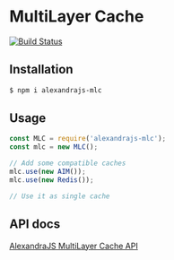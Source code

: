 # MultiLayer Cache
[![Build Status](https://travis-ci.org/alexandrajs/mlc.svg?branch=master)](https://travis-ci.org/alexandrajs/mlc)

## Installation
```bash
$ npm i alexandrajs-mlc
```
## Usage
```javascript
const MLC = require('alexandrajs-mlc');
const mlc = new MLC();

// Add some compatible caches
mlc.use(new AIM());
mlc.use(new Redis());

// Use it as single cache
```
## API docs
[AlexandraJS MultiLayer Cache API](http://alexandrajs.github.io/mlc/)
